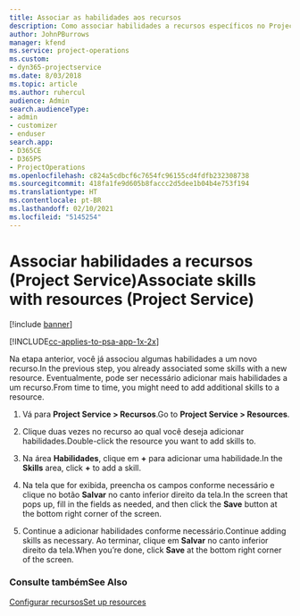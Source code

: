 ```yaml
---
title: Associar as habilidades aos recursos
description: Como associar habilidades a recursos específicos no Project Service
author: JohnPBurrows
manager: kfend
ms.service: project-operations
ms.custom:
- dyn365-projectservice
ms.date: 8/03/2018
ms.topic: article
ms.author: ruhercul
audience: Admin
search.audienceType:
- admin
- customizer
- enduser
search.app:
- D365CE
- D365PS
- ProjectOperations
ms.openlocfilehash: c824a5cdbcf6c7654fc96155cd4fdfb232308738
ms.sourcegitcommit: 418fa1fe9d605b8faccc2d5dee1b04b4e753f194
ms.translationtype: HT
ms.contentlocale: pt-BR
ms.lasthandoff: 02/10/2021
ms.locfileid: "5145254"
---
```

# <a name="associate-skills-with-resources-project-service"></a><span data-ttu-id="96408-103">Associar habilidades a recursos (Project Service)</span><span class="sxs-lookup"><span data-stu-id="96408-103">Associate skills with resources (Project Service)</span></span>

[!include [banner](../includes/psa-now-project-operations.md)]

[!INCLUDE[cc-applies-to-psa-app-1x-2x](../includes/cc-applies-to-psa-app-1x-2x.md)]

<span data-ttu-id="96408-104">Na etapa anterior, você já associou algumas habilidades a um novo recurso.</span><span class="sxs-lookup"><span data-stu-id="96408-104">In the previous step, you already associated some skills with  a new resource.</span></span> <span data-ttu-id="96408-105">Eventualmente, pode ser necessário adicionar mais habilidades a um recurso.</span><span class="sxs-lookup"><span data-stu-id="96408-105">From time to time, you might need to add additional skills to a resource.</span></span>  
  
1.  <span data-ttu-id="96408-106">Vá para **Project Service > Recursos**.</span><span class="sxs-lookup"><span data-stu-id="96408-106">Go to **Project Service > Resources**.</span></span>  
  
2.  <span data-ttu-id="96408-107">Clique duas vezes no recurso ao qual você deseja adicionar habilidades.</span><span class="sxs-lookup"><span data-stu-id="96408-107">Double-click the resource you want to add skills to.</span></span>  
  
3.  <span data-ttu-id="96408-108">Na área **Habilidades**, clique em **+** para adicionar uma habilidade.</span><span class="sxs-lookup"><span data-stu-id="96408-108">In the **Skills** area, click **+** to add a skill.</span></span>  
  
4.  <span data-ttu-id="96408-109">Na tela que for exibida, preencha os campos conforme necessário e clique no botão **Salvar** no canto inferior direito da tela.</span><span class="sxs-lookup"><span data-stu-id="96408-109">In the screen that pops up, fill in the fields as needed, and then click the **Save** button at the bottom right corner of the screen.</span></span>  
  
5.  <span data-ttu-id="96408-110">Continue a adicionar habilidades conforme necessário.</span><span class="sxs-lookup"><span data-stu-id="96408-110">Continue adding skills as necessary.</span></span> <span data-ttu-id="96408-111">Ao terminar, clique em **Salvar** no canto inferior direito da tela.</span><span class="sxs-lookup"><span data-stu-id="96408-111">When you’re done, click **Save** at the bottom right corner of the screen.</span></span>  
  
### <a name="see-also"></a><span data-ttu-id="96408-112">Consulte também</span><span class="sxs-lookup"><span data-stu-id="96408-112">See Also</span></span>  
 [<span data-ttu-id="96408-113">Configurar recursos</span><span class="sxs-lookup"><span data-stu-id="96408-113">Set up resources</span></span>](../psa/set-up-resources.md)
